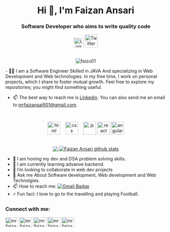 <h1 align="center">Hi 👋, I'm Faizan Ansari</h1>
<h3 align="center">Software Developer who aims to write quality code</h3>

<div align=center>
  <a href="https://www.linkedin.com/in/faizan-ansari-b15356233"><img src="https://cdn.worldvectorlogo.com/logos/linkedin-icon-2.svg" title="Linkedin" alt="Linkedin Account" width="30"/></a>
  <a href="https://twitter.com/FaizanA12432880"><img src="https://cdn.worldvectorlogo.com/logos/twitter-6.svg" title="Twitter" alt="Twitter Account1" width="40"/></a>
  <br><br>
 <p><img src="https://komarev.com/ghpvc/?username=faizu01" alt="faizu01"/></p>
</div>
- 👨‍💻 I am a Software Engineer Skilled in JAVA And specializing in Web Development and Web technologies.  In my free time, I work on personal projects, which I share to foster mutual growth.
      Feel free to explore my repositories; you might find something useful.

- 📫 The best way to reach me is [Linkedin](https://www.linkedin.com/in/faizan-ansari-b15356233). You can also send me an email to mrfaizansaifi01@gmail.com.

<br>

<p align="center">
  <img src="https://upload.wikimedia.org/wikipedia/commons/thumb/6/61/HTML5_logo_and_wordmark.svg/2048px-HTML5_logo_and_wordmark.svg.png" alt="html" width="auto" height="40">&nbsp;&nbsp;&nbsp;
  <img src='https://upload.wikimedia.org/wikipedia/commons/thumb/d/d5/CSS3_logo_and_wordmark.svg/1200px-CSS3_logo_and_wordmark.svg.png' alt="css" width="auto" height="40">&nbsp;&nbsp;&nbsp;
  <img src='https://upload.wikimedia.org/wikipedia/commons/6/6a/JavaScript-logo.png' height='40' width='auto' alt="js">
  <img src="https://upload.wikimedia.org/wikipedia/commons/thumb/a/a7/React-icon.svg/1280px-React-icon.svg.png" alt="react" width="auto" height="40"/>
  <img src="https://angular.io/assets/images/logos/angular/angular.svg" alt="angular" width="40" height="40"/>
<p align="center">
  
<br>
  
<a href="https://github.com/faizu01/github-readme-stats">
  <img align="center" src="https://github-readme-stats.vercel.app/api/top-langs/?username=faizu01&theme=radical&hide=glsl,python" />
</a>
<a href="https://github.com/anuraghazra/github-readme-stats">
  <img align="center" src="https://github-readme-stats.vercel.app/api?username=faizu01&show_icons=true&theme=radical&line_height=27" alt="Faizan Ansari github stats" />
</a>

- 🔭 I am honing my dev and DSA problem solving skills.
- 🌱 I am currently learning advanve backend.
- 👯 I’m looking to collaborate in web dev projects
- 💬 Ask me About Software development, Web development and Web Technolgies.
- 📫 How to reach me: [![Gmail Badge](https://img.shields.io/badge/-Gmail-c14438?style=flat-square&logo=Gmail&logoColor=white&link=mailto:mrfaizansaifi01@gmail.com)](mailto:mrfaizansaifi01@gmail.com) 
- ⚡ Fun fact: I love to go to the travelling and playing Football.


<h3 align="left">Connect with me:</h3>
<p align="left">

<a href="https://www.linkedin.com/in/faizan-ansari-b15356233" target="blank"><img align="center" src="https://raw.githubusercontent.com/rahuldkjain/github-profile-readme-generator/master/src/images/icons/Social/linked-in-alt.svg" alt="mrfaizansaifi01" height="30" width="40" /></a>
<a href="https://www.instagram.com/faizan_saifi_77" target="blank"><img align="center" src="https://raw.githubusercontent.com/rahuldkjain/github-profile-readme-generator/master/src/images/icons/Social/instagram.svg" alt="mrfaizansaifi01" height="30" width="40" /></a>
<a href="https://www.hackerrank.com/profile/mrfaizansaifi01" target="blank"><img align="center" src="https://raw.githubusercontent.com/rahuldkjain/github-profile-readme-generator/master/src/images/icons/Social/hackerrank.svg" alt="mrfaizansaifi01" height="30" width="40" /></a>
<a href="https://leetcode.com/u/mrfaizansaifi01" target="blank"><img align="center" src="https://raw.githubusercontent.com/rahuldkjain/github-profile-readme-generator/master/src/images/icons/Social/leet-code.svg" alt="mrfaizansaifi01" height="30" width="40" /></a>
<a href="https://www.geeksforgeeks.org/user/mrfaizanuyf0" target="blank"><img align="center" src="https://raw.githubusercontent.com/rahuldkjain/github-profile-readme-generator/master/src/images/icons/Social/geeks-for-geeks.svg" alt="mrfaizanuyf0" height="30" width="40" /></a>
</p>
